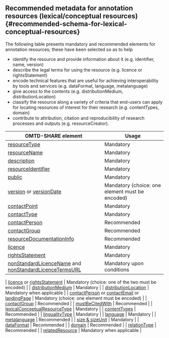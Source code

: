 ## ​Recommended metadata for annotation resources \(lexical/conceptual resources\) {#recommended-schema-for-lexical-conceptual-resources}

The following table presents mandatory and recommended elements for annotation resources; these have been selected so as to help

* identify the resource and provide information about it \(e.g. identifier, name, version\)
* describe the legal terms for using the resource \(e.g. licence or rightsStatement\) 
* encode  technical features that are useful for achieving interoperability by tools and services \(e.g. dataFormat, language,  metalanguage\)
* give access to the contents \(e.g. distributionMedium, distributionLocation\)
* classify the resource along a variety of criteria that end-users can apply for locating resources of interest for their research \(e.g. contentTypes, domain\)
* contribute to attribution, citation and reproducibility of research processes and outputs \(e.g. resourceCreator\).

| OMTD-SHARE element | Usage |
| --- | --- |
| [resourceType](/lcr_resourceType.md) | Mandatory |
| [resourceName](/lcr_resourceName.md) | Mandatory |
| [description](/lcr_description.md) | Mandatory |
| [resourceIdentifier](/lcr_identifier.md) | Mandatory |
| [public](/public.md) | Mandatory |
| [version](/version.md) or [versionDate](/versionDate.md) | Mandatory \(choice: one element must be encoded\) |
| [contactPoint](/contactpoint.md) | Mandatory |
| [contactType](/contacttype.md) | Mandatory |
| [contactPerson](/contactPerson.md) | Recommended |
| [contactGroup](/contactGroup.md) | Recommended |
| [resourceDocumentationInfo](/resourcedocumentationinfo.md) | Recommended |
| [licence](/licence.md) | Mandatory |
| [rightsStatement](//rightsStatement.md) | Mandatory |
| [nonStandardLicenceName](/nonStandardLicenceName.md) and  [nonStandardLicenceTermsURL](/nonStandardLicenceTermsURL.md) | Mandatory upon conditions |




| [licence](/licence.md) or [rightsStatement](/rightsStatement.md) | Mandatory \(choice: one of the two must be encoded\) |
| [distributionMedium](/lcr_distributionMedium.md) | Mandatory |
| [distributionLocation](/lcr_distributionURL.md) | Mandatory when applicable |
| [contactPerson](/contactPerson.md) or [contactEmail](/contactEmail.md) or [landingPage](/landingPage.md) | Mandatory \(choice: one element must be encoded\) |
| [contactGroup](/contactGroup.md) | Recommended |
| [mustBeCitedWith](/mustBeCitedWith.md) | Recommended |
| [lexicalConceptualResourceType](/lcr_lexicalConceptualResourceType.md) | Mandatory |
| [contentTypes](/lcr_contentTypes.md) | Recommended |
| [lingualityType](/lcr_lingualityType.md) | Mandatory |
| [language](/lcr_language.md) | Mandatory |
| [metalanguage](/lcr_metalanguage.md) | Recommended |
| [size & sizeUnit](/lcr_size.md) | Mandatory |
| [dataFormat](/lcr_dataFormat.md) | Recommended |
| [domain](/lcr_domain.md) | Recommended |
| [relationType](/lcr_relationType.md) | Recommended |
| [relatedResource](/lcr_relatedResource.md) | Mandatory when applicable |



